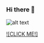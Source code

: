 ### Hi there 👋
![alt text](https://i.pinimg.com/originals/9b/c7/14/9bc71457560448da2fc9d2652c4378c3.gif)

[![CLICK ME!]][Shield]

<!---------------------------------------------------------------------------->

[Button Shield]: https://img.shields.io/badge/Shield_Buttons-37a779?style=for-the-badge
[Shield]: https://nowath.github.io/Bio/


<!---------------------------------[ Badges ]---------------------------------->

[Badge License]: https://img.shields.io/badge/-BY_SA_4.0-ae6c18.svg?style=for-the-badge&labelColor=EF9421&logoColor=white&logo=CreativeCommons
[Badge Likes]: https://img.shields.io/github/stars/MarkedDown/Buttons?style=for-the-badge&labelColor=d0ab23&color=b0901e&logoColor=white&logo=Trustpilot
<!--
**Nowath/Nowath** is a ✨ _special_ ✨ repository because its `README.md` (this file) appears on your GitHub profile.

Here are some ideas to get you started:

- 🔭 I’m currently working on ...
- 🌱 I’m currently learning ...
- 👯 I’m looking to collaborate on ...
- 🤔 I’m looking for help with ...
- 💬 Ask me about ...
- 📫 How to reach me: ...
- 😄 Pronouns: ...
- ⚡ Fun fact: ...
-->
